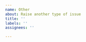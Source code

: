 ```yaml
---
name: Other
about: Raise another type of issue
title: ''
labels: ''
assignees: ''

---
```



